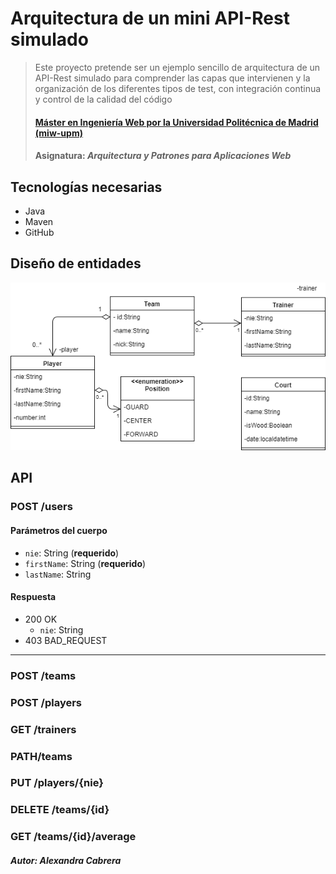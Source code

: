 ﻿# Arquitectura de un mini API-Rest simulado
> Este proyecto pretende ser un ejemplo sencillo de arquitectura de un API-Rest simulado para comprender las capas que intervienen y la organización de los diferentes tipos de test, con integración continua y control de la calidad del código
> #### [Máster en Ingeniería Web por la Universidad Politécnica de Madrid (miw-upm)](http://miw.etsisi.upm.es)
> #### Asignatura: *Arquitectura y Patrones para Aplicaciones Web*

## Tecnologías necesarias
* Java
* Maven
* GitHub

## Diseño de entidades
![themes-entities-class-diagram](https://github.com/AlexandraCabreraLituma/APAW-ECP2-AlexandraCabrera/blob/master/AlexandraCabreraUml.png)

## API
### POST /users
#### Parámetros del cuerpo
- `nie`: String (**requerido**)
- `firstName`: String (**requerido**)
- `lastName`: String

#### Respuesta
- 200 OK
  - `nie`: String
- 403 BAD_REQUEST

---

### POST /teams
### POST /players
### GET /trainers
### PATH/teams
### PUT /players/{nie}
### DELETE /teams/{id}
### GET /teams/{id}/average

##### Autor: Alexandra Cabrera

